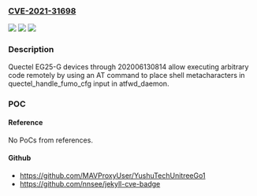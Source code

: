 ### [CVE-2021-31698](https://cve.mitre.org/cgi-bin/cvename.cgi?name=CVE-2021-31698)
![](https://img.shields.io/static/v1?label=Product&message=n%2Fa&color=blue)
![](https://img.shields.io/static/v1?label=Version&message=n%2Fa&color=blue)
![](https://img.shields.io/static/v1?label=Vulnerability&message=n%2Fa&color=brighgreen)

### Description

Quectel EG25-G devices through 202006130814 allow executing arbitrary code remotely by using an AT command to place shell metacharacters in quectel_handle_fumo_cfg input in atfwd_daemon.

### POC

#### Reference
No PoCs from references.

#### Github
- https://github.com/MAVProxyUser/YushuTechUnitreeGo1
- https://github.com/nnsee/jekyll-cve-badge

